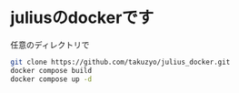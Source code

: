 # juliusのdockerです

任意のディレクトリで

```sh
git clone https://github.com/takuzyo/julius_docker.git
docker compose build
docker compose up -d
```
